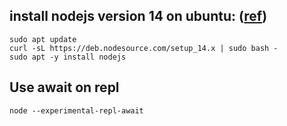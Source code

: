 ## install nodejs version 14 on ubuntu: ([ref](https://computingforgeeks.com/install-node-js-14-on-ubuntu-debian-linux/))
```
sudo apt update
curl -sL https://deb.nodesource.com/setup_14.x | sudo bash -
sudo apt -y install nodejs
```

## Use await on repl
```
node --experimental-repl-await
```
